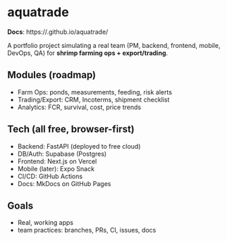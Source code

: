 # aquatrade
**Docs**: https://<your-username>.github.io/aquatrade/

A portfolio project simulating a real team (PM, backend, frontend, mobile, DevOps, QA) for **shrimp farming ops + export/trading**.

## Modules (roadmap)
- Farm Ops: ponds, measurements, feeding, risk alerts
- Trading/Export: CRM, Incoterms, shipment checklist
- Analytics: FCR, survival, cost, price trends

## Tech (all free, browser-first)
- Backend: FastAPI (deployed to free cloud)
- DB/Auth: Supabase (Postgres)
- Frontend: Next.js on Vercel
- Mobile (later): Expo Snack
- CI/CD: GitHub Actions
- Docs: MkDocs on GitHub Pages

## Goals
- Real, working apps
- team practices: branches, PRs, CI, issues, docs
